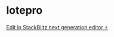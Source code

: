 # lotepro

[Edit in StackBlitz next generation editor ⚡️](https://stackblitz.com/~/github.com/athosmartins/lotepro)